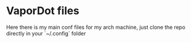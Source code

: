 <h1>VaporDot files</h1>
Here there is my main conf files for my arch machine, just clone the repo directly in your `~/.config` folder
